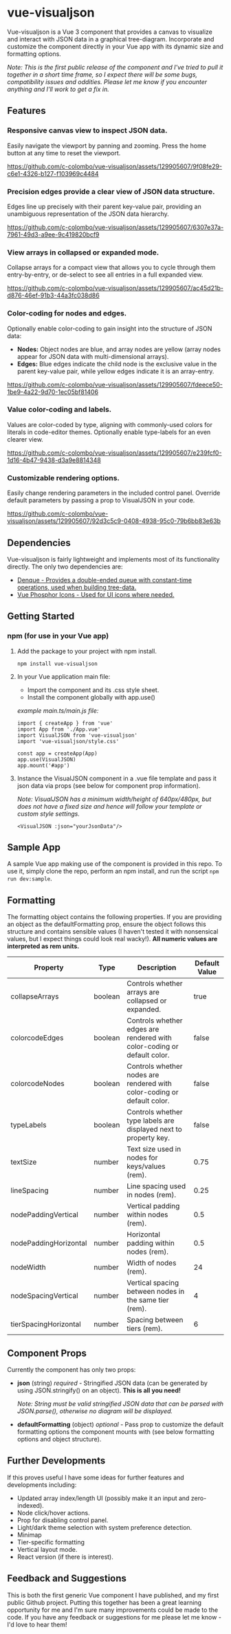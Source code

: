 # vue-visualjson

Vue-visualjson is a Vue 3 component that provides a canvas to visualize and interact with JSON data in a graphical tree-diagram. Incorporate and customize the component directly in your Vue app with its dynamic size and formatting options.

_Note: This is the first public release of the component and I've tried to pull it together in a short time frame, so I expect there will be some bugs, compatibility issues and oddities. Please let me know if you encounter anything and I'll work to get a fix in._

## Features

### Responsive canvas view to inspect JSON data.

Easily navigate the viewport by panning and zooming. Press the home button at any time to reset the viewport.


https://github.com/c-colombo/vue-visualjson/assets/129905607/9f08fe29-c6e1-4326-b127-f103969c4484


### Precision edges provide a clear view of JSON data structure.

Edges line up precisely with their parent key-value pair, providing an unambiguous representation of the JSON data hierarchy.


https://github.com/c-colombo/vue-visualjson/assets/129905607/6307e37a-7961-49d3-a9ee-9c419820bcf9


### View arrays in collapsed or expanded mode.

Collapse arrays for a compact view that allows you to cycle through them entry-by-entry, or de-select to see all entries in a full expanded view.


https://github.com/c-colombo/vue-visualjson/assets/129905607/ac45d21b-d876-46ef-91b3-44a3fc038d86


### Color-coding for nodes and edges.

Optionally enable color-coding to gain insight into the structure of JSON data:

- **Nodes:** Object nodes are blue, and array nodes are yellow (array nodes appear for JSON data with multi-dimensional arrays).
- **Edges:** Blue edges indicate the child node is the exclusive value in the parent key-value pair, while yellow edges indicate it is an array-entry.


https://github.com/c-colombo/vue-visualjson/assets/129905607/fdeece50-1be9-4a22-9d70-1ec05bf81406


### Value color-coding and labels.

Values are color-coded by type, aligning with commonly-used colors for literals in code-editor themes. Optionally enable type-labels for an even clearer view.


https://github.com/c-colombo/vue-visualjson/assets/129905607/e239fcf0-1d16-4b47-9438-d3a9e8814348


### Customizable rendering options.

Easily change rendering parameters in the included control panel. Override default parameters by passing a prop to VisualJSON in your code.


https://github.com/c-colombo/vue-visualjson/assets/129905607/92d3c5c9-0408-4938-95c0-79b6bb83e63b


## Dependencies

Vue-visualjson is fairly lightweight and implements most of its functionality directly. The only two dependencies are:

- [Denque - Provides a double-ended queue with constant-time operations, used when building tree-data.](https://github.com/invertase/denque)
- [Vue Phosphor Icons - Used for UI icons where needed.](https://github.com/phosphor-icons/vue)

## Getting Started

### npm (for use in your Vue app)

1. Add the package to your project with npm install.

   ```
   npm install vue-visualjson
   ```

2. In your Vue application main file:

   - Import the component and its .css style sheet.
   - Install the component globally with app.use()

   _example main.ts/main.js file:_

   ```
   import { createApp } from 'vue'
   import App from './App.vue'
   import VisualJSON from 'vue-visualjson'
   import 'vue-visualjson/style.css'

   const app = createApp(App)
   app.use(VisualJSON)
   app.mount('#app')
   ```

3. Instance the VisualJSON component in a .vue file template and pass it json data via props (see below for component prop information).

   _Note: VisualJSON has a minimum width/height of 640px/480px, but does not have a fixed size and hence will follow your template or custom style settings._

   ```
   <VisualJSON :json="yourJsonData"/>
   ```

## Sample App

A sample Vue app making use of the component is provided in this repo. To use it, simply clone the repo, perform an npm install, and run the script `npm run dev:sample`.

## Formatting

The formatting object contains the following properties. If you are providing an object as the defaultFormatting prop, ensure the object follows this structure and contains sensible values (I haven't tested it with nonsensical values, but I expect things could look real wacky!). **All numeric values are interpreted as rem units.**

| Property              | Type    | Description                                                             | Default Value |
| --------------------- | ------- | ----------------------------------------------------------------------- | ------------- |
| collapseArrays        | boolean | Controls whether arrays are collapsed or expanded.                      | true          |
| colorcodeEdges        | boolean | Controls whether edges are rendered with color-coding or default color. | false         |
| colorcodeNodes        | boolean | Controls whether nodes are rendered with color-coding or default color. | false         |
| typeLabels            | boolean | Controls whether type labels are displayed next to property key.        | false         |
| textSize              | number  | Text size used in nodes for keys/values (rem).                          | 0.75          |
| lineSpacing           | number  | Line spacing used in nodes (rem).                                       | 0.25          |
| nodePaddingVertical   | number  | Vertical padding within nodes (rem).                                    | 0.5           |
| nodePaddingHorizontal | number  | Horizontal padding within nodes (rem).                                  | 0.5           |
| nodeWidth             | number  | Width of nodes (rem).                                                   | 24            |
| nodeSpacingVertical   | number  | Vertical spacing between nodes in the same tier (rem).                  | 4             |
| tierSpacingHorizontal | number  | Spacing between tiers (rem).                                            | 6             |

## Component Props

Currently the component has only two props:

- **json** (string) _required_ - Stringified JSON data (can be generated by using JSON.stringify() on an object). **This is all you need!**

  _Note: String must be valid stringified JSON data that can be parsed with JSON.parse(), otherwise no diagram will be displayed._

- **defaultFormatting** (object) _optional_ - Pass prop to customize the default formatting options the component mounts with (see below formatting options and object structure).

## Further Developments

If this proves useful I have some ideas for further features and developments including:

- Updated array index/length UI (possibly make it an input and zero-indexed).
- Node click/hover actions.
- Prop for disabling control panel.
- Light/dark theme selection with system preference detection.
- Minimap
- Tier-specific formatting
- Vertical layout mode.
- React version (if there is interest).

## Feedback and Suggestions

This is both the first generic Vue component I have published, and my first public Github project. Putting this together has been a great learning opportunity for me and I'm sure many improvements could be made to the code. If you have any feedback or suggestions for me please let me know - I'd love to hear them!
